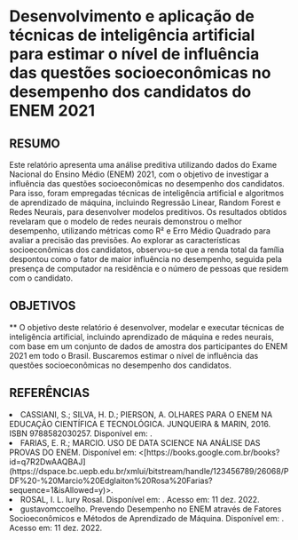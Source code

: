 # Desenvolvimento e aplicação de técnicas de inteligência artificial para estimar o nível de influência das questões socioeconômicas no desempenho dos candidatos do ENEM 2021

## RESUMO

Este relatório apresenta uma análise preditiva utilizando dados do Exame Nacional do Ensino Médio (ENEM) 2021, com o objetivo de investigar a influência das questões socioeconômicas no desempenho dos candidatos. Para isso, foram empregadas técnicas de inteligência artificial e algoritmos de aprendizado de máquina, incluindo Regressão Linear, Random Forest e Redes Neurais, para desenvolver modelos preditivos.
Os resultados obtidos revelaram que o modelo de redes neurais demonstrou o melhor desempenho, utilizando métricas como R² e Erro Médio Quadrado para avaliar a precisão das previsões. Ao explorar as características socioeconômicas dos candidatos, observou-se que a renda total da família despontou como o fator de maior influência no desempenho, seguida pela presença de computador na residência e o número de pessoas que residem com o candidato.

## OBJETIVOS

** O objetivo deste relatório é desenvolver, modelar e executar técnicas de inteligência artificial, incluindo aprendizado de máquina e redes neurais, com base em um conjunto de dados de amostra dos participantes do ENEM 2021 em todo o Brasil. Buscaremos estimar o nível de influência das questões socioeconômicas no desempenho dos candidatos.


## REFERÊNCIAS

<li> CASSIANI, S.; SILVA, H. D.; PIERSON, A. OLHARES PARA O ENEM NA EDUCAÇÃO
CIENTÍFICA E TECNOLÓGICA. JUNQUEIRA & MARIN, 2016. ISBN 9788582030257.
Disponível em: <https://books.google.com.br/books?id=q7R2DwAAQBAJ>.
 
<li> FARIAS, E. R.; MARCIO. USO DE DATA SCIENCE NA ANÁLISE DAS PROVAS DO ENEM.
Disponível em: <[https://books.google.com.br/books?id=q7R2DwAAQBAJ](https://dspace.bc.uepb.edu.br/xmlui/bitstream/handle/123456789/26068/PDF%20-%20Marcio%20Edglaiton%20Rosa%20Farias?sequence=1&isAllowed=y)>.
 
<li> ROSAL, I. L. Iury Rosal. Disponível em: <https://github.com/iuryrosal/machine-learning>. Acesso em: 11 dez. 2022.

<li> gustavomccoelho. Prevendo Desempenho no ENEM através de Fatores Socioeconômicos e Métodos de Aprendizado de Máquina. Disponível em: <https://github.com/gustavomccoelho/Previsao-de-Desempenho-ENEM>. Acesso em: 11 dez. 2022.
